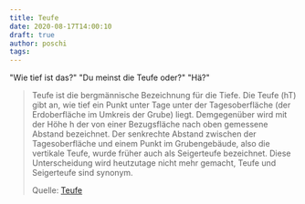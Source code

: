 ```yaml
---
title: Teufe
date: 2020-08-17T14:00:10
draft: true
author: poschi
tags: 
---
```


"Wie tief ist das?" "Du meinst die Teufe oder?" "Hä?"

> Teufe ist die bergmännische Bezeichnung für die Tiefe. Die Teufe (hT) gibt an,
> wie tief ein Punkt unter Tage unter der Tagesoberfläche (der Erdoberfläche im
> Umkreis der Grube) liegt. Demgegenüber wird mit der Höhe h der von einer
> Bezugsfläche nach oben gemessene Abstand bezeichnet. Der senkrechte Abstand
> zwischen der Tagesoberfläche und einem Punkt im Grubengebäude, also die
> vertikale Teufe, wurde früher auch als Seigerteufe bezeichnet. Diese
> Unterscheidung wird heutzutage nicht mehr gemacht, Teufe und Seigerteufe sind
> synonym.
>
> Quelle: [Teufe](https://de.wikipedia.org/wiki/Teufe)
